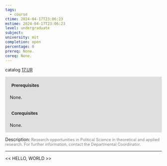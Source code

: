 ```yaml
---
tags:
  - course
ctime: 2024-04-17T23:06:23
mstime: 2024-04-17T23:06:23
level: undergraduate
subject: 
university: mit
completion: open
percentage: 0
prereq: None.
coreq: None.
---
```


catalog [17.UR](http://student.mit.edu/catalog/m17b.html#17.UR)

<span style="display: block; padding: 15px; background-color: rgb(100, 100, 100, 0.2);"><font id="m_prereq1649_0" style="display: block; font-family: Arial, sans-serif; font-weight: bold; padding: 5px">Prerequisites</font><br><span id="prereq1649_0">None.</span></span>
<span style="display: block; padding: 15px; background-color: rgb(100, 100, 100, 0.2);"><font id="m_coreq1649_0" style="display: block; font-family: Arial, sans-serif; font-weight: bold; padding: 5px">Corequisites</font><br><span id="coreq1649_0">None.</span></span>

<font style="">Description:</font>
<font style="color: grey; font-size: 0.8rem;">Research opportunities in Political Science in theoretical and applied research. For further information, contact the Departmental Coordinator.</font>



---

<< HELLO, WORLD >>
